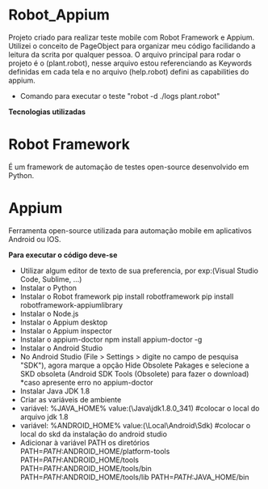 # Robot_Appium

Projeto criado para realizar teste mobile com Robot Framework e Appium.
Utilizei o conceito de PageObject para organizar meu código facilidando a leitura da scrita por qualquer pessoa.
O arquivo principal para rodar o projeto é o (plant.robot), nesse arquivo estou referenciando as Keywords definidas em cada tela e no arquivo (help.robot) defini as capabilities do appium.
* Comando para executar o teste "robot -d ./logs plant.robot"

**Tecnologias utilizadas**

# Robot Framework
É um framework de automação de testes open-source desenvolvido em Python.

# Appium
Ferramenta open-source utilizada para automação mobile em aplicativos Android ou IOS.

**Para executar o código deve-se**

- Utilizar algum editor de texto de sua preferencia, por exp:(Visual Studio Code, Sublime, ...)
- Instalar o Python
- Instalar o Robot framework
 	pip install robotframework
	pip install robotframework-appiumlibrary
- Instalar o Node.js
- Instalar o Appium desktop
- Instalar o Appium inspector
- Instalar o appium-doctor 
  npm install appium-doctor -g
- Instalar o Android Studio
- No Android Studio (File > Settings > digite no campo de pesquisa "SDK"), agora marque a opção Hide Obsolete Pakages e selecione a SKD obsoleta (Android SDK Tools (Obsolete) para fazer o download) *caso apresente erro no appium-doctor
- Instalar Java JDK 1.8
- Criar as variáveis de ambiente
 - variável: %JAVA_HOME% value:(\Java\jdk1.8.0_341) #colocar o local do arquivo jdk 1.8 
 - variável: %ANDROID_HOME% value:(\Local\Android\Sdk) #colocar o local do skd da instalação do android studio
 - Adicionar à variável PATH os diretórios
  PATH=$PATH:$ANDROID_HOME/platform-tools
  PATH=$PATH:$ANDROID_HOME/tools
  PATH=$PATH:$ANDROID_HOME/tools/bin
  PATH=$PATH:$ANDROID_HOME/tools/lib
  PATH=$PATH:$JAVA_HOME/bin
